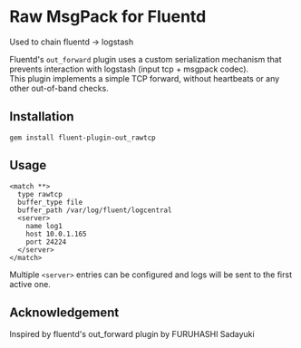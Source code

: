 # Raw MsgPack for Fluentd

Used to chain fluentd -> logstash

Fluentd's `out_forward` plugin uses a custom serialization mechanism that prevents interaction with logstash (input tcp + msgpack codec).  
This plugin implements a simple TCP forward, without heartbeats or any other out-of-band checks.

## Installation

    gem install fluent-plugin-out_rawtcp

## Usage

    <match **>
      type rawtcp
      buffer_type file
      buffer_path /var/log/fluent/logcentral
      <server>
        name log1
        host 10.0.1.165
        port 24224
      </server>
    </match>

Multiple `<server>` entries can be configured and logs will be sent to the first active one.


## Acknowledgement

Inspired by fluentd's out_forward plugin by FURUHASHI Sadayuki

